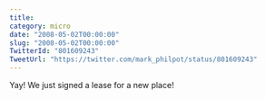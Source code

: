 ```yaml
---
title: 
category: micro
date: "2008-05-02T00:00:00"
slug: "2008-05-02T00:00:00"
TwitterId: "801609243"
TweetUrl: "https://twitter.com/mark_philpot/status/801609243"
---
```


Yay! We just signed a lease for a new place!
